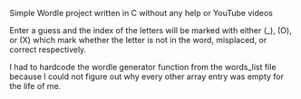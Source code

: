 Simple Wordle project written in C without any help or YouTube videos

Enter a guess and the index of the letters will be marked with either (_), (O), or (X) which mark whether the letter is not in the word, misplaced, or correct respectively.

I had to hardcode the wordle generator function from the words_list file because I could not figure out why every other array entry was empty for the life of me.
